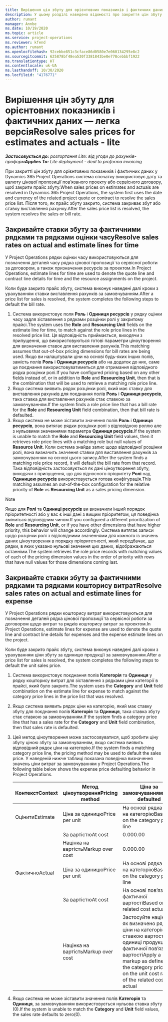 ```yaml
---
title: Вирішення цін збуту для орієнтовних показників і фактичних даних — легка версія
description: У цьому розділі наведено відомості про закриття цін збуту для орієнтовних показників і фактичних даних.
author: rumant
manager: Annbe
ms.date: 10/19/2020
ms.topic: article
ms.service: project-operations
ms.reviewer: kfend
ms.author: rumant
ms.openlocfilehash: 92cebbe851c3cface86d0580e7e060134295e8c2
ms.sourcegitcommit: 625878bf48ea530f3381843be0e778cebbbf1922
ms.translationtype: HT
ms.contentlocale: uk-UA
ms.lasthandoff: 10/30/2020
ms.locfileid: "4176771"
---
```

# <a name="resolve-sales-prices-for-estimates-and-actuals---lite"></a><span data-ttu-id="07083-103">Вирішення цін збуту для орієнтовних показників і фактичних даних — легка версія</span><span class="sxs-lookup"><span data-stu-id="07083-103">Resolve sales prices for estimates and actuals - lite</span></span>

<span data-ttu-id="07083-104">_**Застосовується до:** розгортання Lite: від угоди до рахунків-проформ_</span><span class="sxs-lookup"><span data-stu-id="07083-104">_**Applies To:** Lite deployment - deal to proforma invoicing_</span></span>

<span data-ttu-id="07083-105">При закритті цін збуту для орієнтовних показників і фактичних даних у Dynamics 365 Project Operations система спочатку використовує дату та валюту цінової пропозиції пов’язаного проекту або сервісного договору, щоб закрити прайс збуту.</span><span class="sxs-lookup"><span data-stu-id="07083-105">When sales prices on estimates and actuals are resolved in Dynamics 365 Project Operations, the system first uses the date and currency of the related project quote or contract to resolve the sales price list.</span></span> <span data-ttu-id="07083-106">Після того, як прайс збуту закрито, система закриває збут або ставку виставлення рахунку.</span><span class="sxs-lookup"><span data-stu-id="07083-106">After the sales price list is resolved, the system resolves the sales or bill rate.</span></span>

## <a name="resolve-sales-rates-on-actual-and-estimate-lines-for-time"></a><span data-ttu-id="07083-107">Закривайте ставки збуту за фактичними рядками та рядками оцінки часу</span><span class="sxs-lookup"><span data-stu-id="07083-107">Resolve sales rates on actual and estimate lines for time</span></span>

<span data-ttu-id="07083-108">У Project Operations рядки оцінки часу використовуються для позначення деталей часу рядка цінової пропозиції та сервісної роботи за договором, а також призначення ресурсів за проектом.</span><span class="sxs-lookup"><span data-stu-id="07083-108">In Project Operations, estimate lines for time are used to denote the quote line and contract line details for time and the resource assignments on the project.</span></span>

<span data-ttu-id="07083-109">Коли буде закрито прайс збуту, система виконує наведені далі кроки з урахуванням ставки виставлення рахунків за замовчуванням.</span><span class="sxs-lookup"><span data-stu-id="07083-109">After a price list for sales is resolved, the system completes the following steps to default the bill rate.</span></span>

1. <span data-ttu-id="07083-110">Система використовує поля **Роль** і **Одиниця ресурсів** у рядку оцінки часу задля зіставлення з рядками розцінки ролі у закритому прайсі.</span><span class="sxs-lookup"><span data-stu-id="07083-110">The system uses the **Role** and **Resourcing Unit** fields on the estimate line for time, to match against the role price lines in the resolved price list.</span></span> <span data-ttu-id="07083-111">Ця відповідність приймається, виходячи з припущення, що використовуються готові параметри ціноутворення для визначення ставок для виставлення рахунків.</span><span class="sxs-lookup"><span data-stu-id="07083-111">This matching assumes that out-of-box pricing dimensions for bill rates are being used.</span></span> <span data-ttu-id="07083-112">Якщо ви налаштували ціни на основі будь-яких інших полів, замість полів **Роль** і **Одиниця ресурсів** або на додаток до них, саме це поєднання використовуватиметься для отримання відповідного рядка розцінки ролі.</span><span class="sxs-lookup"><span data-stu-id="07083-112">If you have configured pricing based on any other fields instead of, or in addition to **Role** and **Resourcing Unit**, then that is the combination that will be used to retrieve a matching role price line.</span></span>
2. <span data-ttu-id="07083-113">Якщо система виявить рядок розцінки ролі, який має ставку для виставлення рахунків для поєднання полів **Роль** і **Одиниця ресурсів**, така ставка для виставлення рахунків стає ставкою за замовчуванням.</span><span class="sxs-lookup"><span data-stu-id="07083-113">If the system finds a role price line that has a bill rate for the **Role** and **Resourcing Unit** field combination, then that bill rate is defaulted.</span></span>
3. <span data-ttu-id="07083-114">Якщо система не може зіставити значення полів **Роль** і **Одиниця ресурсів**, вона витягає рядки розцінки ролі з відповідною роллю але з нульовими значеннями параметра **Одиниця ресурсів**.</span><span class="sxs-lookup"><span data-stu-id="07083-114">If the system is unable to match the **Role** and **Resourcing Unit** field values, then it retrieves role price lines with a matching role but null values of **Resource Unit**.</span></span> <span data-ttu-id="07083-115">Коли система знайде запис щодо відповідної розцінки ролі, вона визначить значення ставки для виставлення рахунків за замовчуванням на основі цього запису.</span><span class="sxs-lookup"><span data-stu-id="07083-115">After the system finds a matching role price record, it will default the bill rate from that record.</span></span> <span data-ttu-id="07083-116">Така відповідність застосовується як дані ціноутворення збуту, виходячи з припущення, що для відносного пріоритету **Ролі** над **Одиницею ресурсів** використовується готова конфігурація.</span><span class="sxs-lookup"><span data-stu-id="07083-116">This matching assumes an out-of-the-box configuration for the relative priority of **Role** vs **Resourcing Unit** as a sales pricing dimension.</span></span>

> [!NOTE]
> <span data-ttu-id="07083-117">Якщо для **Ролі** та **Одиниці ресурсів** ви визначили інший порядок пріоритетності або у вас є інші дані з вищим пріоритетом, ця поведінка зміниться відповідним чином.</span><span class="sxs-lookup"><span data-stu-id="07083-117">If you configured a different prioritization of **Role** and **Resourcing Unit**, or if you have other dimensions that have higher priority, this behavior will change accordingly.</span></span> <span data-ttu-id="07083-118">Система витягає записи щодо розцінки ролі з відповідними значеннями для кожного із значень даних ціноутворення в порядку пріоритетності, який передбачає, що рядки, в яких указано нульові значення цих даних, відображаються останніми.</span><span class="sxs-lookup"><span data-stu-id="07083-118">The system retrieves the role price records with matching values of each of the pricing dimension values in the order of priority with rows that have null values for those dimensions coming last.</span></span>

## <a name="resolve-sales-rates-on-actual-and-estimate-lines-for-expense"></a><span data-ttu-id="07083-119">Закривайте ставки збуту за фактичними рядками та рядками кошторису витрат</span><span class="sxs-lookup"><span data-stu-id="07083-119">Resolve sales rates on actual and estimate lines for expense</span></span>

<span data-ttu-id="07083-120">У Project Operations рядки кошторису витрат використовуються для позначення деталей рядка цінової пропозиції та сервісної роботи за договором щодо витрат та рядків кошторису витрат за проектом.</span><span class="sxs-lookup"><span data-stu-id="07083-120">In Project Operations, estimate lines for expense are used to denote the quote line and contract line details for expenses and the expense estimate lines on the project.</span></span>

<span data-ttu-id="07083-121">Коли буде закрито прайс збуту, система виконує наведені далі кроки з урахуванням ціни збуту за одиницю продукції за замовчуванням.</span><span class="sxs-lookup"><span data-stu-id="07083-121">After a price list for sales is resolved, the system completes the following steps to default the unit sales price.</span></span>

1. <span data-ttu-id="07083-122">Система використовує поєднання полів **Категорія** та **Одиниця** у рядку кошторису витрат для зіставлення з рядками ціни категорії в прайсі, який було закрито.</span><span class="sxs-lookup"><span data-stu-id="07083-122">The system uses the **Category** and **Unit** field combination on the estimate line for expense to match against the category price lines in the price list that was resolved.</span></span>
2. <span data-ttu-id="07083-123">Якщо система виявить рядок ціни на категорію, який має ставку збуту для поєднання полів **Категорія** та **Одиниця**, така ставка збуту стає ставкою за замовчуванням.</span><span class="sxs-lookup"><span data-stu-id="07083-123">If the system finds a category price line that has a sales rate for the **Category** and **Unit** field combination, then that sales rate is defaulted.</span></span>
3. <span data-ttu-id="07083-124">Цей метод ціноутворення може застосовуватися, щоб зробити ціну збуту ціною збуту за замовчуванням, якщо система виявить відповідний рядок ціни на категорію.</span><span class="sxs-lookup"><span data-stu-id="07083-124">If the system finds a matching category price line, the pricing method may be used to default the sales price.</span></span> <span data-ttu-id="07083-125">У наведеній нижче таблиці показана поведінка визначення значень ціни витрат за замовчуванням у Project Operations.</span><span class="sxs-lookup"><span data-stu-id="07083-125">The following table below shows the expense price defaulting behavior in Project Operations.</span></span>

    | <span data-ttu-id="07083-126">Контекст</span><span class="sxs-lookup"><span data-stu-id="07083-126">Context</span></span> | <span data-ttu-id="07083-127">Метод ціноутворення</span><span class="sxs-lookup"><span data-stu-id="07083-127">Pricing method</span></span> | <span data-ttu-id="07083-128">Ціна за замовчуванням</span><span class="sxs-lookup"><span data-stu-id="07083-128">Price defaulted</span></span> |
    | --- | --- | --- |
    | <span data-ttu-id="07083-129">Оцінити</span><span class="sxs-lookup"><span data-stu-id="07083-129">Estimate</span></span> | <span data-ttu-id="07083-130">Ціна за одиницю</span><span class="sxs-lookup"><span data-stu-id="07083-130">Price per unit</span></span> | <span data-ttu-id="07083-131">На основі рядка ціни на категорію</span><span class="sxs-lookup"><span data-stu-id="07083-131">Based on the category price line</span></span> |
    | &nbsp; | <span data-ttu-id="07083-132">За вартістю</span><span class="sxs-lookup"><span data-stu-id="07083-132">At cost</span></span> | <span data-ttu-id="07083-133">0.00</span><span class="sxs-lookup"><span data-stu-id="07083-133">0.00</span></span> |
    | &nbsp; | <span data-ttu-id="07083-134">Націнка на вартість</span><span class="sxs-lookup"><span data-stu-id="07083-134">Markup over cost</span></span> | <span data-ttu-id="07083-135">0.00</span><span class="sxs-lookup"><span data-stu-id="07083-135">0.00</span></span> |
    | <span data-ttu-id="07083-136">Фактично</span><span class="sxs-lookup"><span data-stu-id="07083-136">Actual</span></span> | <span data-ttu-id="07083-137">Ціна за одиницю</span><span class="sxs-lookup"><span data-stu-id="07083-137">Price per unit</span></span> | <span data-ttu-id="07083-138">На основі рядка ціни на категорію</span><span class="sxs-lookup"><span data-stu-id="07083-138">Based on the category price line</span></span> |
    | &nbsp; | <span data-ttu-id="07083-139">За вартістю</span><span class="sxs-lookup"><span data-stu-id="07083-139">At cost</span></span> | <span data-ttu-id="07083-140">На основі пов’язаної фактичної вартості</span><span class="sxs-lookup"><span data-stu-id="07083-140">Based on the related cost actual</span></span> |
    | &nbsp; | <span data-ttu-id="07083-141">Націнка на вартість</span><span class="sxs-lookup"><span data-stu-id="07083-141">Markup over cost</span></span> | <span data-ttu-id="07083-142">Застосуйте націнку, як визначено рядком ціни на категорію за ставкою вартості одиниці продукції фактичної пов’язаної вартості</span><span class="sxs-lookup"><span data-stu-id="07083-142">Apply a markup as defined by the category price line on the unit cost rate of the related cost actual</span></span> |

4. <span data-ttu-id="07083-143">Якщо система не може зіставити значення полів **Категорія** та **Одиниця**, за замовчуванням використовується нульова ставка збуту (0).</span><span class="sxs-lookup"><span data-stu-id="07083-143">If the system is unable to match the **Category** and **Unit** field values, the sales rate defaults to zero(0).</span></span>
